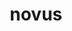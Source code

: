 ---
title: novus
meaning: new
ch: sixteen
pos: totadjective
femstem: nov
femend: a
neutstem: nov
neutend: um
derivatives: novelty, novice
---